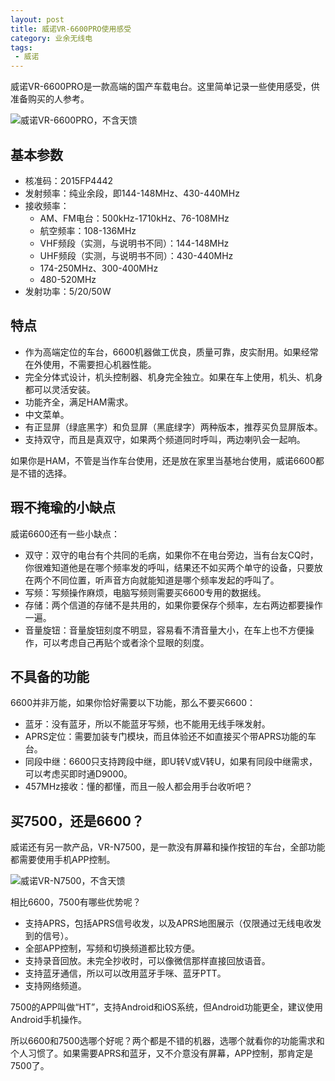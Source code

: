 ```yaml
---
layout: post
title: 威诺VR-6600PRO使用感受
category: 业余无线电
tags:
 - 威诺
---
```

威诺VR-6600PRO是一款高端的国产车载电台。这里简单记录一些使用感受，供准备购买的人参考。

<!-- more -->

![威诺VR-6600PRO，不含天馈](6600.png)

## 基本参数

* 核准码：2015FP4442
* 发射频率：纯业余段，即144-148MHz、430-440MHz
* 接收频率：
    * AM、FM电台：500kHz-1710kHz、76-108MHz
    * 航空频率：108-136MHz
    * VHF频段（实测，与说明书不同）：144-148MHz
    * UHF频段（实测，与说明书不同）：430-440MHz
    * 174-250MHz、300-400MHz
    * 480-520MHz
* 发射功率：5/20/50W

## 特点

* 作为高端定位的车台，6600机器做工优良，质量可靠，皮实耐用。如果经常在外使用，不需要担心机器性能。
* 完全分体式设计，机头控制器、机身完全独立。如果在车上使用，机头、机身都可以灵活安装。
* 功能齐全，满足HAM需求。
* 中文菜单。
* 有正显屏（绿底黑字）和负显屏（黑底绿字）两种版本，推荐买负显屏版本。
* 支持双守，而且是真双守，如果两个频道同时呼叫，两边喇叭会一起响。

如果你是HAM，不管是当作车台使用，还是放在家里当基地台使用，威诺6600都是不错的选择。

## 瑕不掩瑜的小缺点

威诺6600还有一些小缺点：

* 双守：双守的电台有个共同的毛病，如果你不在电台旁边，当有台友CQ时，你很难知道他是在哪个频率发的呼叫，结果还不如买两个单守的设备，只要放在两个不同位置，听声音方向就能知道是哪个频率发起的呼叫了。
* 写频：写频操作麻烦，电脑写频则需要买6600专用的数据线。
* 存储：两个信道的存储不是共用的，如果你要保存个频率，左右两边都要操作一遍。
* 音量旋钮：音量旋钮刻度不明显，容易看不清音量大小，在车上也不方便操作，可以考虑自己再贴个或者涂个显眼的刻度。

## 不具备的功能

6600并非万能，如果你恰好需要以下功能，那么不要买6600：

* 蓝牙：没有蓝牙，所以不能蓝牙写频，也不能用无线手咪发射。
* APRS定位：需要加装专门模块，而且体验还不如直接买个带APRS功能的车台。
* 同段中继：6600只支持跨段中继，即U转V或V转U，如果有同段中继需求，可以考虑买即时通D9000。
* 457MHz接收：懂的都懂，而且一般人都会用手台收听吧？

## 买7500，还是6600？

威诺还有另一款产品，VR-N7500，是一款没有屏幕和操作按钮的车台，全部功能都需要使用手机APP控制。

![威诺VR-N7500，不含天馈](7500.png)

相比6600，7500有哪些优势呢？

* 支持APRS，包括APRS信号收发，以及APRS地图展示（仅限通过无线电收发到的信号）。
* 全部APP控制，写频和切换频道都比较方便。
* 支持录音回放。未完全抄收时，可以像微信那样直接回放语音。
* 支持蓝牙通信，所以可以改用蓝牙手咪、蓝牙PTT。
* 支持网络频道。

7500的APP叫做“HT”，支持Android和iOS系统，但Android功能更全，建议使用Android手机操作。

所以6600和7500选哪个好呢？两个都是不错的机器，选哪个就看你的功能需求和个人习惯了。如果需要APRS和蓝牙，又不介意没有屏幕，APP控制，那肯定是7500了。
